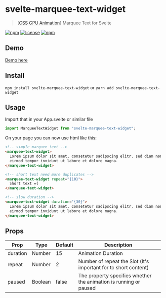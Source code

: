 # svelte-marquee-text-widget

> [[CSS GPU Animation](https://www.smashingmagazine.com/2016/12/gpu-animation-doing-it-right/)] Marquee Text for Svelte

[![npm](https://img.shields.io/npm/v/svelte-marquee-text-widget.svg?style=for-the-badge)](https://www.npmjs.com/package/svelte-marquee-text-widget)
[![license](https://img.shields.io/github/license/mashape/apistatus.svg?style=for-the-badge)](https://github.com/borakilicoglu/svelte-marquee-text-widget/blob/master/LICENSE.md)
[![npm](https://img.shields.io/npm/dt/svelte-marquee-text-widget.svg?style=for-the-badge)](https://www.npmjs.com/package/svelte-marquee-text-widget)

## Demo

[Demo here](https://borakilicoglu.github.io/svelte-marquee-text-widget/)

## Install

`npm install svelte-marquee-text-widget` or `yarn add svelte-marquee-text-widget`

## Usage

Import that in your App.svelte or similar file

```js
import MarqueeTextWidget from "svelte-marquee-text-widget";
```

On your page you can now use html like this:

```html
<!-- simple marquee text -->
<marquee-text-widget>
  Lorem ipsum dolor sit amet, consetetur sadipscing elitr, sed diam nonumy
  eirmod tempor invidunt ut labore et dolore magna.
</marquee-text-widget>

<!-- short text need more duplicates -->
<marquee-text-widget repeat="{10}">
  Short text =(
</marquee-text-widget>

<!-- slow duration -->
<marquee-text-widget duration="{30}">
  Lorem ipsum dolor sit amet, consetetur sadipscing elitr, sed diam nonumy
  eirmod tempor invidunt ut labore et dolore magna.
</marquee-text-widget>
```

## Props

| Prop     | Type    | Default | Description                                                                                                                                                                                                                                                                                                  |
| -------- | ------- | ------- | ------------------------------------------------------------------------------------------------------------------------------------------------------------------------------------------------------------------------------------------------------------------------------------------------------------ |
| duration | Number  | 15      | Animation Duration                                                                                                                                                                                                                                                                                           |
| repeat   | Number  | 2       | Number of repeat the Slot (It's important for to short content)                                                                                                                                                                                                                                              |
| paused   | Boolean | false   | The property specifies whether the animation is running or paused &nbsp;&nbsp;&nbsp;&nbsp;&nbsp;&nbsp;&nbsp;&nbsp;&nbsp;&nbsp;&nbsp;&nbsp;&nbsp;&nbsp;&nbsp;&nbsp;&nbsp;&nbsp;&nbsp;&nbsp;&nbsp;&nbsp;&nbsp;&nbsp;&nbsp;&nbsp;&nbsp;&nbsp;&nbsp;&nbsp;&nbsp;&nbsp;&nbsp;&nbsp;&nbsp;&nbsp;&nbsp;&nbsp;&nbsp; |
